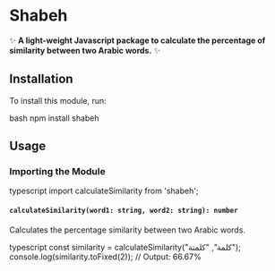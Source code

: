 # Shabeh

✨ **A light-weight Javascript package to calculate the percentage of similarity between two Arabic words.** ✨


## Installation

To install this module, run:

bash npm install shabeh

## Usage

### Importing the Module

typescript import calculateSimilarity from 'shabeh';

#### `calculateSimilarity(word1: string, word2: string): number`

Calculates the percentage similarity between two Arabic words.

typescript const similarity = calculateSimilarity("كلمة", "كلمتة"); console.log(similarity.toFixed(2)); // Output: 66.67%
